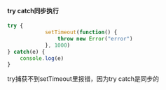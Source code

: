 

#### try catch同步执行

```javascript
try {
			setTimeout(function() {
				throw new Error("error")
			}, 1000)
} catch(e) {
  	console.log(e)
}
```

try捕获不到setTimeout里报错，因为try catch是同步的

